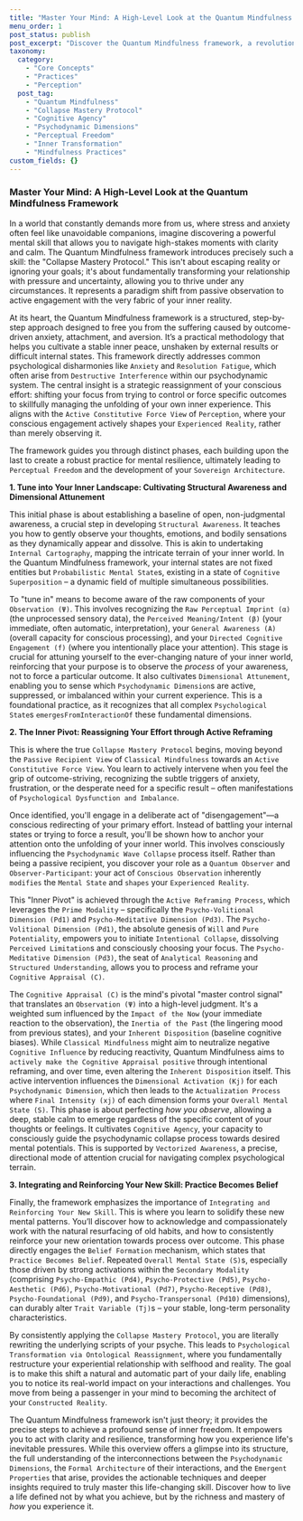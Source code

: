 ```yaml
---
title: "Master Your Mind: A High-Level Look at the Quantum Mindfulness Framework"
menu_order: 1
post_status: publish
post_excerpt: "Discover the Quantum Mindfulness framework, a revolutionary approach to mental mastery that transforms your relationship with pressure and uncertainty. Learn to navigate high-stakes moments by shifting focus from outcome control to skillful management of your inner experience, cultivating profound inner peace and resilience."
taxonomy:
  category:
    - "Core Concepts"
    - "Practices"
    - "Perception"
  post_tag:
    - "Quantum Mindfulness"
    - "Collapse Mastery Protocol"
    - "Cognitive Agency"
    - "Psychodynamic Dimensions"
    - "Perceptual Freedom"
    - "Inner Transformation"
    - "Mindfulness Practices"
custom_fields: {}
---
```


### Master Your Mind: A High-Level Look at the Quantum Mindfulness Framework

In a world that constantly demands more from us, where stress and anxiety often feel like unavoidable companions, imagine discovering a powerful mental skill that allows you to navigate high-stakes moments with clarity and calm. The Quantum Mindfulness framework introduces precisely such a skill: the "Collapse Mastery Protocol." This isn't about escaping reality or ignoring your goals; it's about fundamentally transforming your relationship with pressure and uncertainty, allowing you to thrive under any circumstances. It represents a paradigm shift from passive observation to active engagement with the very fabric of your inner reality.

At its heart, the Quantum Mindfulness framework is a structured, step-by-step approach designed to free you from the suffering caused by outcome-driven anxiety, attachment, and aversion. It’s a practical methodology that helps you cultivate a stable inner peace, unshaken by external results or difficult internal states. This framework directly addresses common psychological disharmonies like `Anxiety` and `Resolution Fatigue`, which often arise from `Destructive Interference` within our psychodynamic system. The central insight is a strategic reassignment of your conscious effort: shifting your focus from trying to control or force specific outcomes to skillfully managing the unfolding of your own inner experience. This aligns with the `Active Constitutive Force View` of `Perception`, where your conscious engagement actively shapes your `Experienced Reality`, rather than merely observing it.

The framework guides you through distinct phases, each building upon the last to create a robust practice for mental resilience, ultimately leading to `Perceptual Freedom` and the development of your `Sovereign Architecture`.

**1. Tune into Your Inner Landscape: Cultivating Structural Awareness and Dimensional Attunement**

This initial phase is about establishing a baseline of open, non-judgmental awareness, a crucial step in developing `Structural Awareness`. It teaches you how to gently observe your thoughts, emotions, and bodily sensations as they dynamically appear and dissolve. This is akin to undertaking `Internal Cartography`, mapping the intricate terrain of your inner world. In the Quantum Mindfulness framework, your internal states are not fixed entities but `Probabilistic Mental State`s, existing in a state of `Cognitive Superposition` – a dynamic field of multiple simultaneous possibilities.

To "tune in" means to become aware of the raw components of your `Observation (Ψ)`. This involves recognizing the `Raw Perceptual Imprint (α)` (the unprocessed sensory data), the `Perceived Meaning/Intent (β)` (your immediate, often automatic, interpretation), your `General Awareness (A)` (overall capacity for conscious processing), and your `Directed Cognitive Engagement (f)` (where you intentionally place your attention). This stage is crucial for attuning yourself to the ever-changing nature of your inner world, reinforcing that your purpose is to observe the *process* of your awareness, not to force a particular outcome. It also cultivates `Dimensional Attunement`, enabling you to sense which `Psychodynamic Dimension`s are active, suppressed, or imbalanced within your current experience. This is a foundational practice, as it recognizes that all complex `Psychological State`s `emergesFromInteractionOf` these fundamental dimensions.

**2. The Inner Pivot: Reassigning Your Effort through Active Reframing**

This is where the true `Collapse Mastery Protocol` begins, moving beyond the `Passive Recipient View` of `Classical Mindfulness` towards an `Active Constitutive Force View`. You learn to actively intervene when you feel the grip of outcome-striving, recognizing the subtle triggers of anxiety, frustration, or the desperate need for a specific result – often manifestations of `Psychological Dysfunction and Imbalance`.

Once identified, you'll engage in a deliberate act of "disengagement"—a conscious redirecting of your primary effort. Instead of battling your internal states or trying to force a result, you'll be shown how to anchor your attention onto the unfolding of your inner world. This involves consciously influencing the `Psychodynamic Wave Collapse` process itself. Rather than being a passive recipient, you discover your role as a `Quantum Observer` and `Observer-Participant`: your act of `Conscious Observation` inherently `modifies` the `Mental State` and `shapes` your `Experienced Reality`.

This "Inner Pivot" is achieved through the `Active Reframing Process`, which leverages the `Prime Modality` – specifically the `Psycho-Volitional Dimension (Pd1)` and `Psycho-Meditative Dimension (Pd3)`. The `Psycho-Volitional Dimension (Pd1)`, the absolute genesis of `Will` and `Pure Potentiality`, empowers you to initiate `Intentional Collapse`, dissolving `Perceived Limitation`s and consciously choosing your focus. The `Psycho-Meditative Dimension (Pd3)`, the seat of `Analytical Reasoning` and `Structured Understanding`, allows you to process and reframe your `Cognitive Appraisal (C)`.

The `Cognitive Appraisal (C)` is the mind's pivotal "master control signal" that translates an `Observation (Ψ)` into a high-level judgment. It's a weighted sum influenced by the `Impact of the Now` (your immediate reaction to the observation), the `Inertia of the Past` (the lingering mood from previous states), and your `Inherent Disposition` (baseline cognitive biases). While `Classical Mindfulness` might aim to neutralize negative `Cognitive Influence` by reducing reactivity, Quantum Mindfulness aims to `actively make the Cognitive Appraisal positive` through intentional reframing, and over time, even altering the `Inherent Disposition` itself. This active intervention influences the `Dimensional Activation (Kj)` for each `Psychodynamic Dimension`, which then leads to the `Actualization Process` where `Final Intensity (xj)` of each dimension forms your `Overall Mental State (S)`. This phase is about perfecting *how you observe*, allowing a deep, stable calm to emerge regardless of the specific content of your thoughts or feelings. It cultivates `Cognitive Agency`, your capacity to consciously guide the psychodynamic collapse process towards desired mental potentials. This is supported by `Vectorized Awareness`, a precise, directional mode of attention crucial for navigating complex psychological terrain.

**3. Integrating and Reinforcing Your New Skill: Practice Becomes Belief**

Finally, the framework emphasizes the importance of `Integrating and Reinforcing Your New Skill`. This is where you learn to solidify these new mental patterns. You’ll discover how to acknowledge and compassionately work with the natural resurfacing of old habits, and how to consistently reinforce your new orientation towards process over outcome. This phase directly engages the `Belief Formation` mechanism, which states that `Practice Becomes Belief`. Repeated `Overall Mental State (S)`s, especially those driven by strong activations within the `Secondary Modality` (comprising `Psycho-Empathic (Pd4)`, `Psycho-Protective (Pd5)`, `Psycho-Aesthetic (Pd6)`, `Psycho-Motivational (Pd7)`, `Psycho-Receptive (Pd8)`, `Psycho-Foundational (Pd9)`, and `Psycho-Transpersonal (Pd10)` dimensions), can durably alter `Trait Variable (Tj)`s – your stable, long-term personality characteristics.

By consistently applying the `Collapse Mastery Protocol`, you are literally rewriting the underlying scripts of your psyche. This leads to `Psychological Transformation via Ontological Reassignment`, where you fundamentally restructure your experiential relationship with selfhood and reality. The goal is to make this shift a natural and automatic part of your daily life, enabling you to notice its real-world impact on your interactions and challenges. You move from being a passenger in your mind to becoming the architect of your `Constructed Reality`.

The Quantum Mindfulness framework isn't just theory; it provides the precise steps to achieve a profound sense of inner freedom. It empowers you to act with clarity and resilience, transforming how you experience life's inevitable pressures. While this overview offers a glimpse into its structure, the full understanding of the interconnections between the `Psychodynamic Dimensions`, the `Formal Architecture` of their interactions, and the `Emergent Properties` that arise, provides the actionable techniques and deeper insights required to truly master this life-changing skill. Discover how to live a life defined not by what you achieve, but by the richness and mastery of *how* you experience it.